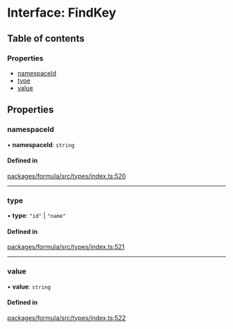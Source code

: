# Interface: FindKey

## Table of contents

### Properties

- [namespaceId](FindKey.md#namespaceid)
- [type](FindKey.md#type)
- [value](FindKey.md#value)

## Properties

### <a id="namespaceid" name="namespaceid"></a> namespaceId

• **namespaceId**: `string`

#### Defined in

[packages/formula/src/types/index.ts:520](https://github.com/mashcard/mashcard/blob/main/packages/formula/src/types/index.ts#L520)

---

### <a id="type" name="type"></a> type

• **type**: `"id"` \| `"name"`

#### Defined in

[packages/formula/src/types/index.ts:521](https://github.com/mashcard/mashcard/blob/main/packages/formula/src/types/index.ts#L521)

---

### <a id="value" name="value"></a> value

• **value**: `string`

#### Defined in

[packages/formula/src/types/index.ts:522](https://github.com/mashcard/mashcard/blob/main/packages/formula/src/types/index.ts#L522)

